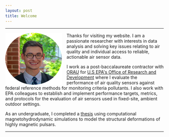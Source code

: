```yaml
---
layout: post
title: Welcome
---
```


-----
<img style="float: left;width:180px;height:165px; padding-right: 15px;" src="media\img\Gradpic_lowres.png">
Thanks for visiting my website. I am a passionate researcher with interests in data analysis and solving key issues relating to air quality and individual access to reliable, actionable air sensor data.

I work as a post-baccalaureate contractor with [ORAU](https://www.orau.org/index.html) for [U.S EPA's Office of Research and Development](https://www.epa.gov/aboutepa/about-office-research-and-development-ord) where I evaluate the performance of air quality sensors against federal reference methods for monitoring criteria pollutants. I also work with EPA colleagues to establish and implement performance targets, metrics, and protocols for the evaluation of air sensors used in fixed-site, ambient outdoor settings.

As an undergraduate, I completed a [thesis](https://samfrederick.github.io/bio/media/docs/frederick-thesis.pdf) using computational magnetohydrodynamic simulations to model the structural deformations of highly magnetic pulsars.
<hr/>
